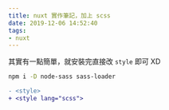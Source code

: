 ```yaml
---
title: nuxt 實作筆記，加上 scss
date: 2019-12-06 14:52:40
tags:
- nuxt
---
```


其實有一點簡單，就安裝完直接改 `style` 即可 XD

```bash
npm i -D node-sass sass-loader
```

```diff
- <style>
+ <style lang="scss">
```
